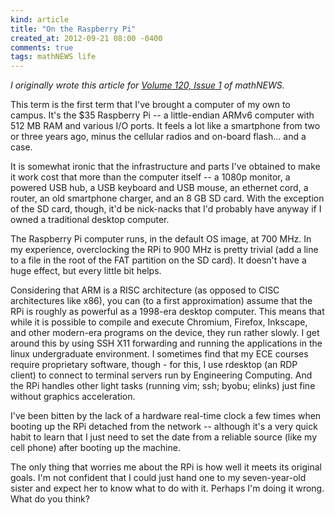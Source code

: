```yaml
---
kind: article
title: "On the Raspberry Pi"
created_at: 2012-09-21 08:00 -0400
comments: true
tags: mathNEWS life
---
```


_I originally wrote this article for
[Volume 120, Issue 1](http://mathnews.uwaterloo.ca/wordpress/?p=4048)
of mathNEWS._

This term is the first term that I've brought a computer of my own to campus.
It's the $35 Raspberry Pi -- a little-endian ARMv6 computer with 512 MB
RAM and various I/O ports. It feels a lot like a smartphone from two or three
years ago, minus the cellular radios and on-board flash... and a case.

It is somewhat ironic that the infrastructure and parts I've obtained to make
it work cost that more than the computer itself -- a 1080p monitor, a powered
USB hub, a USB keyboard and USB mouse, an ethernet cord, a router, an old
smartphone charger, and an 8 GB SD card. With the exception of the SD card,
though, it'd be nick-nacks that I'd probably have anyway if I owned a
traditional desktop computer.

The Raspberry Pi computer runs, in the default OS image, at 700 MHz. In my
experience, overclocking the RPi to 900 MHz is pretty trivial (add a line to a
file in the root of the FAT partition on the SD card). It doesn't have a huge
effect, but every little bit helps.

Considering that ARM is a RISC architecture (as opposed to CISC architectures
like x86), you can (to a first approximation) assume that the RPi is roughly as
powerful as a 1998-era desktop computer. This means that while it is possible
to compile and execute Chromium, Firefox, Inkscape, and other modern-era
programs on the device, they run rather slowly. I get around this by using SSH
X11 forwarding and running the applications in the linux undergraduate
environment. I sometimes find that my ECE courses require proprietary software,
though - for this, I use rdesktop (an RDP client) to connect to terminal
servers run by Engineering Computing. And the RPi handles other light tasks
(running vim; ssh; byobu; elinks) just fine without graphics acceleration.

I've been bitten by the lack of a hardware real-time clock a few times when
booting up the RPi detached from the network -- although it's a very quick
habit to learn that I just need to set the date from a reliable source (like my
cell phone) after booting up the machine.

The only thing that worries me about the RPi is how well it meets its original
goals. I'm not confident that I could just hand one to my seven-year-old sister
and expect her to know what to do with it. Perhaps I'm doing it wrong. What do
you think?

